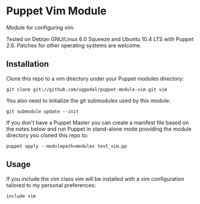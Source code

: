 Puppet Vim Module
=================

Module for configuring vim.

Tested on Debian GNU/Linux 6.0 Squeeze and Ubuntu 10.4 LTS with
Puppet 2.6. Patches for other operating systems are welcome.


Installation
------------

Clone this repo to a vim directory under your Puppet modules directory:

    git clone git://github.com/uggedal/puppet-module-vim.git vim

You also need to initialize the git submodules used by this module:

    git submodule update --init

If you don't have a Puppet Master you can create a manifest file
based on the notes below and run Puppet in stand-alone mode
providing the module directory you cloned this repo to:

    puppet apply --modulepath=modules test_vim.pp


Usage
-----

If you include the vim class vim will be installed with a vim configuration
tailored to my personal preferences: 

    include vim
